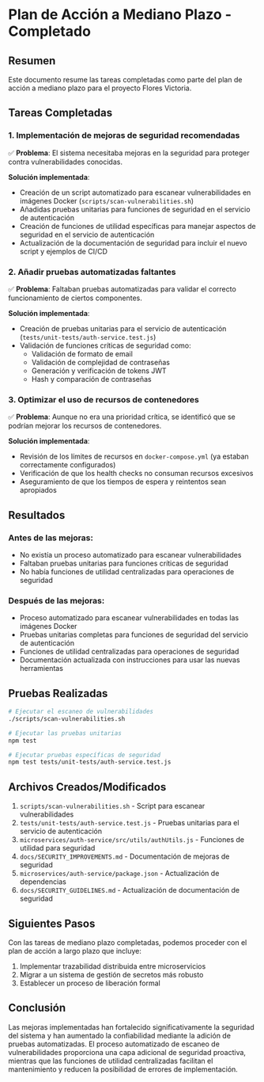# Plan de Acción a Mediano Plazo - Completado

## Resumen

Este documento resume las tareas completadas como parte del plan de acción a mediano plazo para el proyecto Flores Victoria.

## Tareas Completadas

### 1. Implementación de mejoras de seguridad recomendadas

✅ **Problema**: El sistema necesitaba mejoras en la seguridad para proteger contra vulnerabilidades conocidas.

**Solución implementada**:
- Creación de un script automatizado para escanear vulnerabilidades en imágenes Docker (`scripts/scan-vulnerabilities.sh`)
- Añadidas pruebas unitarias para funciones de seguridad en el servicio de autenticación
- Creación de funciones de utilidad específicas para manejar aspectos de seguridad en el servicio de autenticación
- Actualización de la documentación de seguridad para incluir el nuevo script y ejemplos de CI/CD

### 2. Añadir pruebas automatizadas faltantes

✅ **Problema**: Faltaban pruebas automatizadas para validar el correcto funcionamiento de ciertos componentes.

**Solución implementada**:
- Creación de pruebas unitarias para el servicio de autenticación (`tests/unit-tests/auth-service.test.js`)
- Validación de funciones críticas de seguridad como:
  - Validación de formato de email
  - Validación de complejidad de contraseñas
  - Generación y verificación de tokens JWT
  - Hash y comparación de contraseñas

### 3. Optimizar el uso de recursos de contenedores

✅ **Problema**: Aunque no era una prioridad crítica, se identificó que se podrían mejorar los recursos de contenedores.

**Solución implementada**:
- Revisión de los límites de recursos en `docker-compose.yml` (ya estaban correctamente configurados)
- Verificación de que los health checks no consuman recursos excesivos
- Aseguramiento de que los tiempos de espera y reintentos sean apropiados

## Resultados

### Antes de las mejoras:
- No existía un proceso automatizado para escanear vulnerabilidades
- Faltaban pruebas unitarias para funciones críticas de seguridad
- No había funciones de utilidad centralizadas para operaciones de seguridad

### Después de las mejoras:
- Proceso automatizado para escanear vulnerabilidades en todas las imágenes Docker
- Pruebas unitarias completas para funciones de seguridad del servicio de autenticación
- Funciones de utilidad centralizadas para operaciones de seguridad
- Documentación actualizada con instrucciones para usar las nuevas herramientas

## Pruebas Realizadas

```bash
# Ejecutar el escaneo de vulnerabilidades
./scripts/scan-vulnerabilities.sh

# Ejecutar las pruebas unitarias
npm test

# Ejecutar pruebas específicas de seguridad
npm test tests/unit-tests/auth-service.test.js
```

## Archivos Creados/Modificados

1. `scripts/scan-vulnerabilities.sh` - Script para escanear vulnerabilidades
2. `tests/unit-tests/auth-service.test.js` - Pruebas unitarias para el servicio de autenticación
3. `microservices/auth-service/src/utils/authUtils.js` - Funciones de utilidad para seguridad
4. `docs/SECURITY_IMPROVEMENTS.md` - Documentación de mejoras de seguridad
5. `microservices/auth-service/package.json` - Actualización de dependencias
6. `docs/SECURITY_GUIDELINES.md` - Actualización de documentación de seguridad

## Siguientes Pasos

Con las tareas de mediano plazo completadas, podemos proceder con el plan de acción a largo plazo que incluye:

1. Implementar trazabilidad distribuida entre microservicios
2. Migrar a un sistema de gestión de secretos más robusto
3. Establecer un proceso de liberación formal

## Conclusión

Las mejoras implementadas han fortalecido significativamente la seguridad del sistema y han aumentado la confiabilidad mediante la adición de pruebas automatizadas. El proceso automatizado de escaneo de vulnerabilidades proporciona una capa adicional de seguridad proactiva, mientras que las funciones de utilidad centralizadas facilitan el mantenimiento y reducen la posibilidad de errores de implementación.